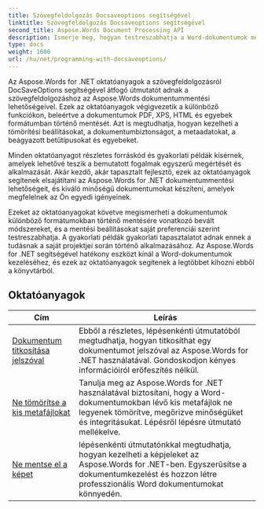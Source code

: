 ```yaml
---
title: Szövegfeldolgozás Docsaveoptions segítségével
linktitle: Szövegfeldolgozás Docsaveoptions segítségével
second_title: Aspose.Words Document Processing API
description: Ismerje meg, hogyan testreszabhatja a Word-dokumentumok mentési beállításait az Aspose.Words for .NET használatával. Az oktatóanyagok végigvezetik a különféle rendelkezésre álló lehetőségeken, mint például a fájlformátum, a tömörítés, a jelszavas védelem.
type: docs
weight: 1600
url: /hu/net/programming-with-docsaveoptions/
---
```

Az Aspose.Words for .NET oktatóanyagok a szövegfeldolgozásról DocSaveOptions segítségével átfogó útmutatót adnak a szövegfeldolgozáshoz az Aspose.Words dokumentummentési lehetőségeivel. Ezek az oktatóanyagok végigvezetik a különböző funkciókon, beleértve a dokumentumok PDF, XPS, HTML és egyebek formátumban történő mentését. Azt is megtudhatja, hogyan kezelheti a tömörítési beállításokat, a dokumentumbiztonságot, a metaadatokat, a beágyazott betűtípusokat és egyebeket.

Minden oktatóanyagot részletes forráskód és gyakorlati példák kísérnek, amelyek lehetővé teszik a bemutatott fogalmak egyszerű megértését és alkalmazását. Akár kezdő, akár tapasztalt fejlesztő, ezek az oktatóanyagok segítenek elsajátítani az Aspose.Words for .NET dokumentummentési lehetőségeit, és kiváló minőségű dokumentumokat készíteni, amelyek megfelelnek az Ön egyedi igényeinek.

Ezeket az oktatóanyagokat követve megismerheti a dokumentumok különböző formátumokban történő mentésére vonatkozó bevált módszereket, és a mentési beállításokat saját preferenciái szerint testreszabhatja. A gyakorlati példák gyakorlati tapasztalatot adnak ennek a tudásnak a saját projektjei során történő alkalmazásához. Az Aspose.Words for .NET segítségével hatékony eszközt kínál a Word-dokumentumok kezeléséhez, és ezek az oktatóanyagok segítenek a legtöbbet kihozni ebből a könyvtárból.

 ## Oktatóanyagok
| Cím | Leírás |
| --- | --- |
| [Dokumentum titkosítása jelszóval](./encrypt-document-with-password/) | Ebből a részletes, lépésenkénti útmutatóból megtudhatja, hogyan titkosíthat egy dokumentumot jelszóval az Aspose.Words for .NET használatával. Gondoskodjon kényes információiról erőfeszítés nélkül. |
| [Ne tömörítse a kis metafájlokat](./do-not-compress-small-metafiles/) | Tanulja meg az Aspose.Words for .NET használatával biztosítani, hogy a Word-dokumentumokban lévő kis metafájlok ne legyenek tömörítve, megőrizve minőségüket és integritásukat. Lépésről lépésre útmutató mellékelve. |
| [Ne mentse el a képet](./do-not-save-picture-bullet/) | lépésenkénti útmutatónkkal megtudhatja, hogyan kezelheti a képjeleket az Aspose.Words for .NET-ben. Egyszerűsítse a dokumentumkezelést és hozzon létre professzionális Word dokumentumokat könnyedén. |